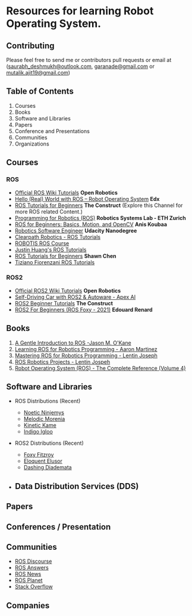 # Resources for learning Robot Operating System.

## Contributing

Please feel free to send me or contributors pull requests or email at ([saurabh_deshmukh@outlook.com](saurabh_deshmukh@outlook.com), [garanade@gmail.com](garanade@gmail.com) or [mutalik.ajit19@gmail.com](mutalik.ajit19@gmail.com))

## Table of Contents
1. Courses
2. Books
3. Software and Libraries
4. Papers
5. Conference and Presentations		
6. Communities
7. Organizations

## Courses

### ROS
- [Official ROS Wiki Tutorials](http://wiki.ros.org/ROS/Tutorials) **Open Robotics**
- [Hello (Real) World with ROS – Robot Operating System](https://www.edx.org/course/hello-real-world-with-ros-robot-operating-system) **Edx**
- [ROS Tutorials for Beginners](https://youtube.com/playlist?list=PLK0b4e05LnzZWg_7QrIQWyvSPX2WN2ncc) **The Construct** (Explore this Channel for more ROS related Content.)
- [Programming for Robotics (ROS)](https://youtube.com/playlist?list=PLE-BQwvVGf8HOvwXPgtDfWoxd4Cc6ghiP) **Robotics Systems Lab - ETH Zurich**
- [ROS for Beginners: Basics, Motion, and OpenCV](https://www.udemy.com/course/ros-essentials/) **Anis Koubaa**
- [Robotics Software Engineer](https://www.udacity.com/course/robotics-software-engineer--nd209) **Udacity Nanodegree**
- [Clearpath Robotics - ROS Tutorials](http://www.clearpathrobotics.com/assets/guides/kinetic/ros/)
- [ROBOTIS ROS Course](https://youtube.com/playlist?list=PLRG6WP3c31_U7TFGduEIJWVtkOw6AJjFf) 
- [Justin Huang's ROS Tutorials](https://youtube.com/playlist?list=PLJNGprAk4DF5PY0kB866fEZfz6zMLJTF8)
- [ROS Tutorials for Beginners](https://www.youtube.com/playlist?list=PLk51HrKSBQ8-jTgD0qgRp1vmQeVSJ5SQC) **Shawn Chen**
- [Tiziano Fiorenzani ROS Tutorials](https://www.youtube.com/playlist?list=PLuteWQUGtU9BU0sQIVqRQa24p-pSBCYNv)

### ROS2

- [Official ROS2 Wiki Tutorials](https://docs.ros.org/en/foxy/Tutorials.html) **Open Robotics**
- [Self-Driving Car with ROS2 & Autoware - Apex AI](https://www.youtube.com/playlist?list=PLL57Sz4fhxLpCXgN0lvCF7aHAlRA5FoFr)
- [ROS2 Beginner Tutorials](https://www.youtube.com/playlist?list=PLK0b4e05LnzYNBzqXNm9vFD9YXWp6honJ) **The Construct**
- [ROS2 For Beginners (ROS Foxy - 2021)](https://www.udemy.com/course/ros2-for-beginners/?referralCode=18C75F99C1A868F0A7AB) **Edouard Renard**

###


## Books

1. [A Gentle Introduction to ROS -Jason M. O'Kane](https://www.cse.sc.edu/~jokane/agitr/)
2. [Learning ROS for Robotics Programming - Aaron Martinez](https://www.packtpub.com/product/learning-ros-for-robotics-programming/9781782161448)
3. [Mastering ROS for Robotics Programming - Lentin Joseph](https://www.packtpub.com/product/mastering-ros-for-robotics-programming/9781783551798)
4. [ROS Robotics Projects - Lentin Jospeh](https://www.packtpub.com/product/ros-robotics-projects/9781783554713)
5. [Robot Operating System (ROS) - The Complete Reference (Volume 4)](https://www.springer.com/gp/book/9783030201890)
 



## Software and Libraries

- ROS Distributions (Recent)
  - [Noetic Ninjemys](http://wiki.ros.org/noetic)
  - [Melodic Morenia](http://wiki.ros.org/melodic)
  - [Kinetic Kame](http://wiki.ros.org/kinetic)					
  - [Indigo Igloo](http://wiki.ros.org/indigo)

- ROS2 Distributions (Recent)
  - [Foxy Fitzroy](https://docs.ros.org/en/foxy/Releases/Release-Foxy-Fitzroy.html)
  - [Eloquent Elusor](https://docs.ros.org/en/foxy/Releases/Release-Eloquent-Elusor.html)
  - [Dashing Diademata](https://docs.ros.org/en/foxy/Releases/Release-Dashing-Diademata.html)

- Data Distribution Services (DDS)
  - 

## Papers


## Conferences / Presentation


## Communities

- [ROS Discourse](https://discourse.ros.org/c/ng-ros)
- [ROS Answers](https://answers.ros.org/questions/scope:all/sort:activity-desc/tags:ROS2/)
- [ROS News](http://www.ros.org/news/)
- [ROS Planet](http://planet.ros.org/)
- [Stack Overflow](https://stackoverflow.com/questions/tagged/ros2)


## Companies



